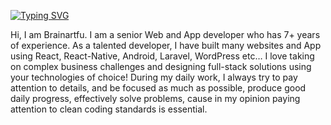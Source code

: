 [![Typing SVG](https://readme-typing-svg.herokuapp.com?font=Fira+Code&pause=1000&width=435&lines=Hi+there!+Nice+to+meet+you+%F0%9F%91%8B%F0%9F%8F%BB)](https://git.io/typing-svg)

Hi, I am Brainartfu.
I am a senior Web and App developer who has 7+ years of experience.
As a talented developer, I have built many websites and App using React, React-Native, Android,  Laravel, WordPress etc…
I love taking on complex business challenges and designing full-stack solutions using your technologies of choice!
During my daily work, I always try to pay attention to details, and be focused as much as possible, produce good daily progress, effectively solve problems, cause in my opinion paying attention to clean coding standards is essential.

<!--START_SECTION:waka

📊 **this week i spent my time on:**

```text
React        19 hrs 12 mins  ██████████████░░░░░░░░░░░   49.25 %
React-Native 13 hr 35 mins   █████████▓░░░░░░░░░░░░░░░   36.09 %
PHP          6 hr 14 mins    ███░░░░░░░░░░░░░░░░░░░░░░   11.78 %
python       56 mins         ▓░░░░░░░░░░░░░░░░░░░░░░░░   02.85 %
HTML         30 mins         ▒░░░░░░░░░░░░░░░░░░░░░░░░   01.05 %
```

END_SECTION:waka-->
